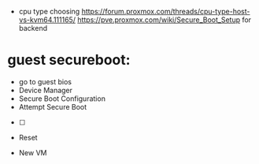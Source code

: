 * cpu type choosing https://forum.proxmox.com/threads/cpu-type-host-vs-kvm64.111165/
https://pve.proxmox.com/wiki/Secure_Boot_Setup for backend
# guest secureboot:
* go to guest bios
* Device Manager
* Secure Boot Configuration
* Attempt Secure Boot 
* [ ]
* Reset


* New VM
